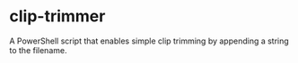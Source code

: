 # clip-trimmer
A PowerShell script that enables simple clip trimming by appending a string to the filename.
